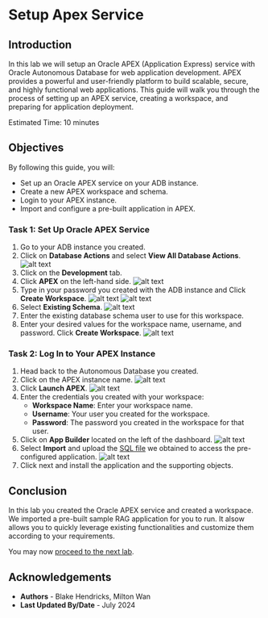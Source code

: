 # Setup Apex Service

## Introduction

In this lab we will setup an Oracle APEX (Application Express) service with Oracle Autonomous Database for web application development. APEX provides a powerful and user-friendly platform to build scalable, secure, and highly functional web applications. This guide will walk you through the process of setting up an APEX service, creating a workspace, and preparing for application deployment.

Estimated Time: 10 minutes

## Objectives

By following this guide, you will:

* Set up an Oracle APEX service on your ADB instance.
* Create a new APEX workspace and schema.
* Login to your APEX instance.
* Import and configure a pre-built application in APEX.

### Task 1: Set Up Oracle APEX Service

1. Go to your ADB instance you created.
2. Click on **Database Actions** and select **View All Database Actions**.
![alt text](images/databaseactions.png)
3. Click on the **Development** tab.
4. Click **APEX** on the left-hand side.
![alt text](images/dbactionsapex.png)
5. Type in your password you created with the ADB instance and Click **Create Workspace**.
![alt text](images/dbactionspassword.png)
![alt text](images/dbactionscreateworkspace.png)
6. Select **Existing Schema**.
![alt text](images/dbactionsexistingschema.png)
7. Enter the existing database schema user to use for this workspace.
8. Enter your desired values for the workspace name, username, and password. Click **Create Workspace**.
![alt text](images/dbactionscredentials.png)

### Task 2: Log In to Your APEX Instance

1. Head back to the Autonomous Database you created.
2. Click on the APEX instance name.
![alt text](images/dbaccessapexinstance.png)
3. Click **Launch APEX**.
![alt text](images/dbactionlaunchapex.png)
4. Enter the credentials you created with your workspace:
   * **Workspace Name**: Enter your workspace name.
   * **Username**: Your user you created for the workspace.
   * **Password**: The password you created in the workspace for that user.
5. Click on **App Builder** located on the left of the dashboard.
![alt text](images/dbactionsappbuilder.png)
6. Select **Import** and upload the [SQL file](images/f100.sql) we obtained to access the pre-configured application. 
![alt text](images/dbactionsimport.png)
7. Click next and install the application and the supporting objects.

## Conclusion

In this lab you created the Oracle APEX service and created a workspace. We imported a pre-built sample RAG application for you to run.  It alsow allows you to quickly leverage existing functionalities and customize them according to your requirements. 

You may now [proceed to the next lab](#next).

## Acknowledgements

* **Authors** - Blake Hendricks, Milton Wan
* **Last Updated By/Date** -  July 2024